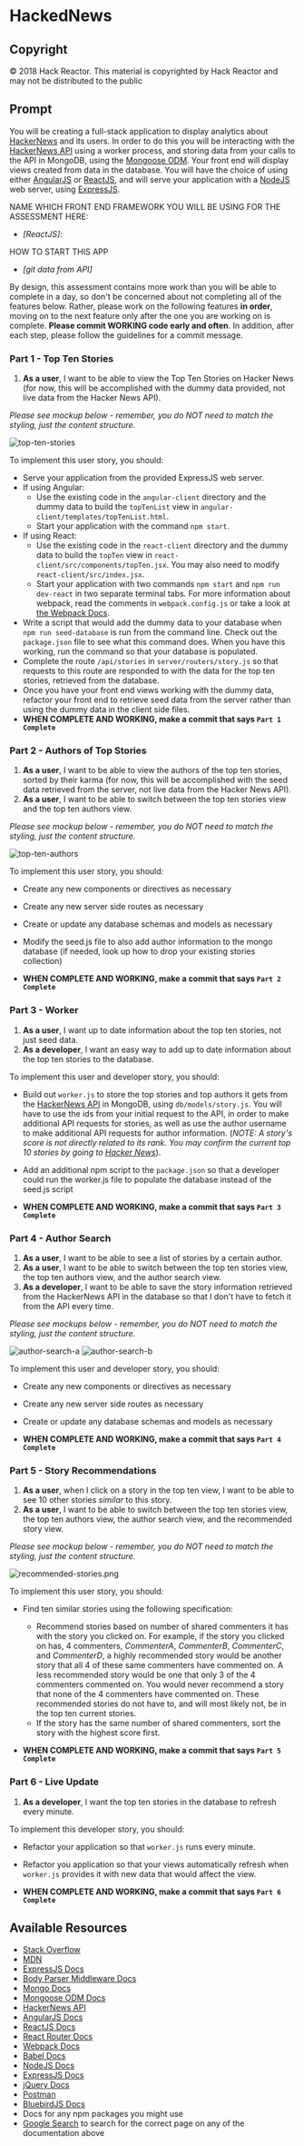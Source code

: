# HackedNews

## Copyright

&copy; 2018 Hack Reactor.  This material is copyrighted by Hack Reactor and may not be distributed to the public

## Prompt

You will be creating a full-stack application to display analytics about [HackerNews](https://news.ycombinator.com/) and its users. In order to do this you will be interacting with the [HackerNews API](https://github.com/HackerNews/API) using a worker process, and storing data from your calls to the API in MongoDB, using the [Mongoose ODM](http://mongoosejs.com/). Your front end will display views created from data in the database. You will have the choice of using either [AngularJS](https://angularjs.org/) or [ReactJS](https://facebook.github.io/react/), and will serve your application with a [NodeJS](https://nodejs.org/) web server, using [ExpressJS](https://expressjs.com/).

NAME WHICH FRONT END FRAMEWORK YOU WILL BE USING FOR THE ASSESSMENT HERE:
* *[ReactJS]*:

HOW TO START THIS APP
* *[git data from API]*

By design, this assessment contains more work than you will be able to complete in a day, so don't be concerned about not completing all of the features below. Rather, please work on the following features **in order**, moving on to the next feature only after the one you are working on is complete. **Please commit WORKING code early and often**. In addition, after each step, please follow the guidelines for a commit message.

### Part 1 - Top Ten Stories

1. **As a user**, I want to be able to view the Top Ten Stories on Hacker News (for now, this will be accomplished with the dummy data provided, not live data from the Hacker News API).

*Please see mockup below - remember, you do NOT need to match the styling, just the content structure.*

![top-ten-stories](top-ten-stories.png)

To implement this user story, you should:

* Serve your application from the provided ExpressJS web server.
* If using Angular:
  * Use the existing code in the `angular-client` directory and the dummy data to build the `topTenList` view in `angular-client/templates/topTenList.html`.
  * Start your application with the command `npm start`.
* If using React:
  * Use the existing code in the `react-client` directory and the dummy data to build the `topTen` view in `react-client/src/components/topTen.jsx`. You may also need to modify `react-client/src/index.jsx`.
  * Start your application with two commands `npm start` and `npm run dev-react` in two separate terminal tabs. For more information about webpack, read the comments in `webpack.config.js` or take a look at [the Webpack Docs](https://webpack.github.io/docs/).
* Write a script that would add the dummy data to your database when `npm run seed-database` is run from the command line. Check out the `package.json` file to see what this command does. When you have this working, run the command so that your database is populated.
* Complete the route `/api/stories` in `server/routers/story.js` so that requests to this route are responded to with the data for the top ten stories, retrieved from the database.
* Once you have your front end views working with the dummy data, refactor your front end to retrieve seed data from the server rather than using the dummy data in the client side files.
* **WHEN COMPLETE AND WORKING, make a commit that says `Part 1 Complete`**

### Part 2 - Authors of Top Stories

1. **As a user**, I want to be able to view the authors of the top ten stories, sorted by their karma (for now, this will be accomplished with the seed data retrieved from the server, not live data from the Hacker News API).
1. **As a user**, I want to be able to switch between the top ten stories view and the top ten authors view.

*Please see mockup below - remember, you do NOT need to match the styling, just the content structure.*

![top-ten-authors](top-ten-story-authors.png)

To implement this user story, you should:
* Create any new components or directives as necessary
* Create any new server side routes as necessary
* Create or update any database schemas and models as necessary
* Modify the seed.js file to also add author information to the mongo database (if needed, look up how to drop your existing stories collection)

* **WHEN COMPLETE AND WORKING, make a commit that says `Part 2 Complete`**



### Part 3 - Worker

1. **As a user**, I want up to date information about the top ten stories, not just seed data.
1. **As a developer**, I want an easy way to add up to date information about the top ten stories to the database.

To implement this user and developer story, you should:

* Build out `worker.js` to store the top stories and top authors it gets from the [HackerNews API](https://github.com/HackerNews/API) in MongoDB, using `db/models/story.js`. You will have to use the ids from your initial request to the API, in order to make additional API requests for stories, as well as use the author username to make additional API requests for author information. (*NOTE: A story's score is not directly related to its rank. You may confirm the current top 10 stories by going to [Hacker News](https://news.ycombinator.com/)*).
* Add an additional npm script to the `package.json` so that a developer could run the worker.js file to populate the database instead of the seed.js script

* **WHEN COMPLETE AND WORKING, make a commit that says `Part 3 Complete`**


### Part 4 - Author Search

1. **As a user**, I want to be able to see a list of stories by a certain author.
1. **As a user**, I want to be able to switch between the top ten stories view, the top ten authors view, and the author search view.
1. **As a developer**, I want to be able to save the story information retrieved from the HackerNews API in the database so that I don't have to fetch it from the API every time.


*Please see mockups below - remember, you do NOT need to match the styling, just the content structure.*

![author-search-a](author-search-a.png)
![author-search-b](author-search-b.png)

To implement this user and developer story, you should:
* Create any new components or directives as necessary
* Create any new server side routes as necessary
* Create or update any database schemas and models as necessary

* **WHEN COMPLETE AND WORKING, make a commit that says `Part 4 Complete`**

### Part 5 - Story Recommendations

1. **As a user**, when I click on a story in the top ten view, I want to be able to see 10 other stories _similar_ to this story.
1. **As a user**, I want to be able to switch between the top ten stories view, the top ten authors view, the author search view, and the recommended story view.

*Please see mockup below - remember, you do NOT need to match the styling, just the content structure.*

![recommended-stories.png](recommended-stories.png)

To implement this user story, you should:
* Find ten similar stories using the following specification:
  * Recommend stories based on number of shared commenters it has with the story you clicked on. For example, if the story you clicked on has, 4 commenters, *CommenterA*, *CommenterB*, *CommenterC*, and *CommenterD*, a highly recommended story would be another story that all 4 of these same commenters have commented on. A less recommended story would be one that only 3 of the 4 commenters commented on. You would never recommend a story that none of the 4 commenters have commented on. These recommended stories do not have to, and will most likely not, be in the top ten current stories.
  * If the story has the same number of shared commenters, sort the story with the highest score first.

* **WHEN COMPLETE AND WORKING, make a commit that says `Part 5 Complete`**


### Part 6 - Live Update

1. **As a developer**, I want the top ten stories in the database to refresh every minute.

To implement this developer story, you should:
* Refactor your application so that `worker.js` runs every minute.
* Refactor you application so that your views automatically refresh when `worker.js` provides it with new data that would affect the view.

* **WHEN COMPLETE AND WORKING, make a commit that says `Part 6 Complete`**


## Available Resources

* [Stack Overflow](http://stackoverflow.com/)
* [MDN](https://developer.mozilla.org/)
* [ExpressJS Docs](https://expressjs.com/)
* [Body Parser Middleware Docs](https://github.com/expressjs/body-parser)
* [Mongo Docs](https://www.mongodb.com/)
* [Mongoose ODM Docs](http://mongoosejs.com/)
* [HackerNews API](https://github.com/HackerNews/API)
* [AngularJS Docs](https://angularjs.org/)
* [ReactJS Docs](https://facebook.github.io/react/)
* [React Router Docs](https://github.com/ReactTraining/react-router/tree/master/docs)
* [Webpack Docs](https://webpack.github.io/docs/)
* [Babel Docs](https://babeljs.io/docs/setup/)
* [NodeJS Docs](https://nodejs.org/)
* [ExpressJS Docs](https://expressjs.com/)
* [jQuery Docs](https://jquery.com/)
* [Postman](https://www.getpostman.com/)
* [BluebirdJS Docs](http://bluebirdjs.com/)
* Docs for any npm packages you might use
* [Google Search](https://google.com) to search for the correct page on any of the documentation above
